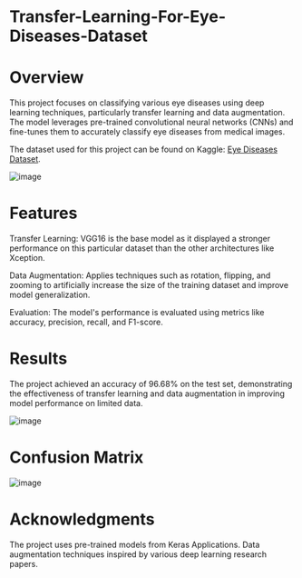 # Transfer-Learning-For-Eye-Diseases-Dataset
# Overview


This project focuses on classifying various eye diseases using deep learning techniques, particularly transfer learning and data augmentation. The model leverages pre-trained convolutional neural networks (CNNs) and fine-tunes them to accurately classify eye diseases from medical images.


The dataset used for this project can be found on Kaggle: [Eye Diseases Dataset](https://www.kaggle.com/datasets/walaaomara/eye-diseases/data).



![image](https://github.com/user-attachments/assets/04700b2a-db9e-4145-82e9-6018a164d1f0)



# Features


Transfer Learning: VGG16 is the base model as it displayed a stronger performance on this particular dataset than the other architectures like Xception.


Data Augmentation: Applies techniques such as rotation, flipping, and zooming to artificially increase the size of the training dataset and improve model generalization.


Evaluation: The model's performance is evaluated using metrics like accuracy, precision, recall, and F1-score.

# Results

The project achieved an accuracy of 96.68% on the test set, demonstrating the effectiveness of transfer learning and data augmentation in improving model performance on limited data.



![image](https://github.com/user-attachments/assets/9f32cc5e-aea8-46b4-8b47-e0294e178c3a)




# Confusion Matrix


![image](https://github.com/user-attachments/assets/8f40fab4-c65b-4fba-95c7-77919896867a)


# Acknowledgments
The project uses pre-trained models from Keras Applications.
Data augmentation techniques inspired by various deep learning research papers.
